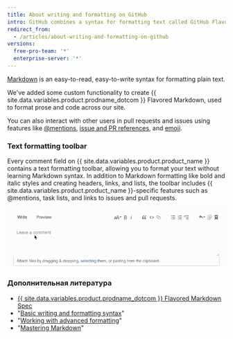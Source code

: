 ```yaml
---
title: About writing and formatting on GitHub
intro: GitHub combines a syntax for formatting text called GitHub Flavored Markdown with a few unique writing features.
redirect_from:
  - /articles/about-writing-and-formatting-on-github
versions:
  free-pro-team: '*'
  enterprise-server: '*'
---
```


[Markdown](http://daringfireball.net/projects/markdown/) is an easy-to-read, easy-to-write syntax for formatting plain text.

We've added some custom functionality to create {{ site.data.variables.product.prodname_dotcom }} Flavored Markdown, used to format prose and code across our site.

You can also interact with other users in pull requests and issues using features like [@mentions](/articles/basic-writing-and-formatting-syntax/#mentioning-people-and-teams), [issue and PR references](/articles/basic-writing-and-formatting-syntax/#referencing-issues-and-pull-requests), and [emoji](/articles/basic-writing-and-formatting-syntax/#using-emoji).

### Text formatting toolbar

Every comment field on {{ site.data.variables.product.product_name }} contains a text formatting toolbar, allowing you to format your text without learning Markdown syntax. In addition to Markdown formatting like bold and italic styles and creating headers, links, and lists, the toolbar includes {{ site.data.variables.product.product_name }}-specific features such as @mentions, task lists, and links to issues and pull requests.

![Markdown toolbar](/assets/images/help/writing/markdown-toolbar.gif)

### Дополнительная литература

- [{{ site.data.variables.product.prodname_dotcom }} Flavored Markdown Spec](https://github.github.com/gfm/)
- "[Basic writing and formatting syntax](/articles/basic-writing-and-formatting-syntax)"
- "[Working with advanced formatting](/articles/working-with-advanced-formatting)"
- "[Mastering Markdown](https://guides.github.com/features/mastering-markdown/)"
